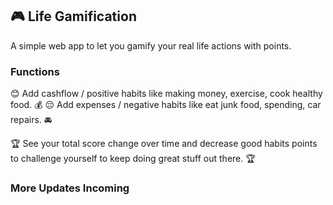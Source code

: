 ## 🎮 Life Gamification
A simple web app to let you gamify your real life actions with points. 

### Functions
😊 Add cashflow / positive habits like making money, exercise, cook healthy food. 💰
😔 Add expenses / negative habits like eat junk food, spending, car repairs. 🚘

🏆 See your total score change over time and decrease good habits points to challenge yourself to keep doing great stuff out there. 🏆 

### More Updates Incoming
